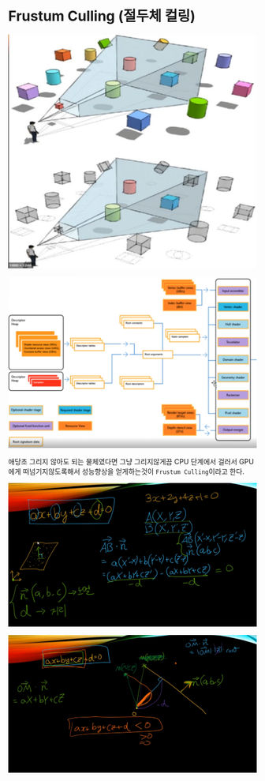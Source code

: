 # Frustum Culling (절두체 컬링)

![image-20240221153815701](../../../image/image-20240221153815701.png)

![image-20240221162010303](../../../image/image-20240221162010303.png)

애당초 그리지 않아도 되는 물체였다면 그냥 그리지않게끔 CPU 단계에서 걸러서 GPU에게 떠넘기지않도록해서 성능향상을 얻게하는것이 `Frustum Culling`이라고 한다.

![image-20240223150530283](../../../image/image-20240223150530283.png)

![image-20240223154158506](../../../image/image-20240223154158506.png)
